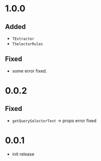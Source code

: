 # 1.0.0

## Added

- `TExtractor`
- `TSelectorRules`

## Fixed

- some error fixed.

# 0.0.2

## Fixed

- `getQuerySelectorText` -> props error fixed

# 0.0.1

- init release
